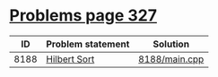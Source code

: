 # [Problems page 327](https://www.e-olymp.com/en/problems?page=327)


| ID   | Problem statement                                                       | Solution                       |
|------|-------------------------------------------------------------------------|--------------------------------|
| 8188 | [Hilbert Sort](https://www.e-olymp.com/en/contests/9151/problems/79572) | [8188/main.cpp](8188/main.cpp) |

